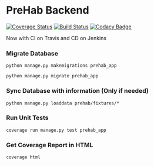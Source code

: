 # PreHab Backend
[![Coverage Status](https://coveralls.io/repos/github/cubicon-feup/prehab-backend/badge.svg?branch=master)](https://coveralls.io/github/cubicon-feup/prehab-backend?branch=master)
[![Build Status](https://travis-ci.org/cubicon-feup/prehab-backend.svg?branch=master)](https://travis-ci.org/cubicon-feup/prehab-backend)
[![Codacy Badge](https://api.codacy.com/project/badge/Grade/be081261e0084083ad03f6d1ef13e6fd)](https://www.codacy.com/app/Cubicon/prehab-backend?utm_source=github.com&amp;utm_medium=referral&amp;utm_content=cubicon-feup/prehab-backend&amp;utm_campaign=Badge_Grade)

Now with CI on Travis and CD on Jenkins

### Migrate Database
`python manage.py makemigrations prehab_app`

`python manage.py migrate prehab_app`

### Sync Database with information (Only if needed)
`python manage.py loaddata prehab/fixtures/*`

### Run Unit Tests
`coverage run manage.py test prehab_app`

### Get Coverage Report in HTML
`coverage html`
